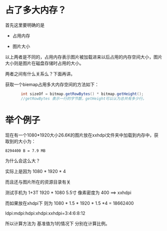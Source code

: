 # 占了多大内存？

首先这里要明确的是

- 占用内存

- 图片大小

以上两者是不同的，占用内存表示图片被加载进来以后占用的内存空间大小，图片大小则是图片在磁盘存储时占用的大小。

两者之间有什么关系么？下面再讲。

获取一个biemap占用多大内存空间的方法如下：

```java
       int sizeOf = bitmap.getRowBytes() * bitmap.getHeight();
       //getRowBytes 表示一行的字节数，getHeight可以认为总共有多少行。
```

# 举个例子

现在有一个1080*1920大小26.6K的图片放在xxhdpi文件夹中加载到内存中，获取到的大小为：

    8294400 B = 7.9 MB

为什么会这么大？

实际上是因为  1080 * 1920 * 4

而且还与图片所在的资源目录有关

测试手机为 1+3T  1920 * 1080  5.5寸  像素密度为 400 ==> xxhdpi

而如果放在xhdpi下 则为 1080 * 1.5 * 1920 * 1.5 *4 = 18662400 

ldpi:mdpi:hdpi:xhdpi:xxhdpi=3:4:6:8:12

所以计算方法为 基准值为1的情况下 分别在计算比例。

